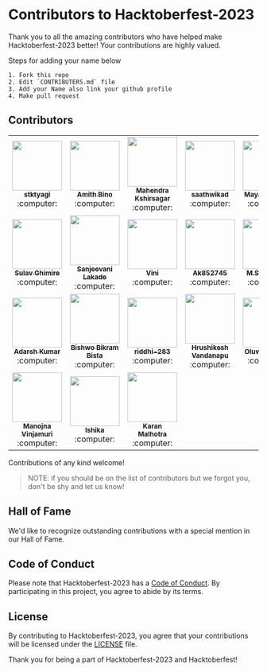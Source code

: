 # Contributors to Hacktoberfest-2023

Thank you to all the amazing contributors who have helped make Hacktoberfest-2023 better! Your contributions are highly valued.

Steps for adding your name below

    1. Fork this repo
    2. Edit `CONTRIBUTERS.md` file
    3. Add your Name also link your github profile
    4. Make pull request



## Contributors

<!-- ALL-CONTRIBUTORS-LIST:START - Do not remove or modify this section -->
<!-- prettier-ignore-start -->
<!-- markdownlint-disable -->

<table>

<tr>          
<td align="center"><a href="https://github.com/stktyagi"><kbd><img src="https://avatars.githubusercontent.com/u/142912014?v=4" width="100px;" alt=""/></kbd><br /><sub><b>stktyagi</b></sub></a><br /> :computer:  </td>
<td align="center"><a href="https://github.com/AmithBino"><kbd><img src="https://avatars.githubusercontent.com/u/64013252?v=4" width="100px;" alt=""/></kbd><br /><sub><b>Amith Bino</b></sub></a><br /> :computer:  </td>
<td align="center"><a href="https://github.com/Mahendra5495"><kbd><img src="https://avatars.githubusercontent.com/u/82939327?v=4" width="100px;" alt=""/></kbd><br /><sub><b>Mahendra Kshirsagar </b></sub></a><br /> :computer:  </td>
<td align="center"><a href="https://github.com/saathwikad"><kbd><img src="https://avatars.githubusercontent.com/u/118562491?v=4" width="100px;" alt=""/></kbd><br /><sub><b>saathwikad </b></sub></a><br /> :computer:  </td>
 <td align="center"><a href="https://github.com/Mayank-Creater"><kbd><img src="https://avatars.githubusercontent.com/u/67818466?v=4" width="100px;" alt=""/></kbd><br /><sub><b>Mayank Gupta</b></sub></a><br /> :computer:  </td>
<td align="center"><a href="https://github.com/CrypticRevenger"><kbd><img src="https://avatars.githubusercontent.com/u/128175097?v=4" width="100px;" alt=""/></kbd><br /><sub><b>Spandan Tripathy</b></sub></a><br /> :computer:  </td>
</tr>

<tr>
<td align="center"><a href="https://github.com/sulavghimiree"><kbd><img src="https://avatars.githubusercontent.com/u/117935541?v=4" width="100px;" alt=""/></kbd><br /><sub><b>Sulav Ghimire</b></sub></a><br /> :computer:  </td>
<td align="center"><a href="https://github.com/sanjeevani-25"><kbd><img src="https://avatars.githubusercontent.com/u/96921605?v=4" width="100px;" alt=""/></kbd><br /><sub><b>Sanjeevani Lakade</b></sub></a><br /> :computer:  </td>
<td align="center"><a href="https://github.com/VPeron"><kbd><img src="https://avatars.githubusercontent.com/u/86022703?v=4" width="100px;" alt=""/></kbd><br /><sub><b>Vini</b></sub></a><br /> :computer:  </td>
<td align="center"><a href="https://github.com/Ak852745"><kbd><img src="https://avatars.githubusercontent.com/u/146869598?v=4" width="100px;" alt=""/></kbd><br /><sub><b>Ak852745</b></sub></a><br /> :computer:  </td>
 <td align="center"><a href="https://github.com/Saksham093"><kbd><img src="https://avatars.githubusercontent.com/u/69385787?v=4" width="100px;" alt=""/></kbd><br /><sub><b>M.SAKSHAM</b></sub></a><br /> :computer:  </td>
 <td align="center"><a href="https://github.com/akash-rajak"><kbd><img src="https://avatars.githubusercontent.com/u/57003737?v=4" width="100px;" alt=""/></kbd><br /><sub><b>Akash Rajak</b></sub></a><br /> :computer:  </td>
</tr>

<tr>
<td align="center"><a href="https://github.com/Insomniac2904"><kbd><img src="https://avatars.githubusercontent.com/u/109868197?v=4" width="100px;" alt=""/></kbd><br /><sub><b>Adarsh Kumar</b></sub></a><br /> :computer:  </td>
<td align="center"><a href="https://github.com/bishwobista"><kbd><img src="https://avatars.githubusercontent.com/u/91307873?v=4" width="100px;" alt=""/></kbd><br /><sub><b>Bishwo Bikram Bista</b></sub></a><br /> :computer:  </td>
<td align="center"><a href="https://github.com/riddhi-283"><kbd><img src="https://avatars.githubusercontent.com/u/124153277?v=4" width="100px;" alt=""/></kbd><br /><sub><b>riddhi-283</b></sub></a><br /> :computer:  </td>
<td align="center"><a href="https://github.com/hrushi2003"><kbd><img src="https://avatars.githubusercontent.com/u/94824558?v=4" width="100px;" alt=""/></kbd><br /><sub><b>Hrushikesh Vandanapu</b></sub></a><br /> :computer:  </td>
<td align="center"><a href="https://github.com/DevTomilola-OS"><kbd><img src="https://avatars.githubusercontent.com/u/114832204?v=4" width="100px;" alt=""/></kbd><br /><sub><b>Oluwatomilola</b></sub></a><br /> :computer:  </td>
<td align="center"><a href="https://github.com/manojna191"><kbd><img src="https://avatars.githubusercontent.com/u/79504458?v=4" width="100px;" alt=""/></kbd><br /><sub><b>Manojna Vinjamuri</b></sub></a><br /> :computer:  </td>
</tr>

<tr>
<td align="center"><a href="https://github.com/tusharv01"><kbd><img src="https://avatars.githubusercontent.com/u/93588934?s=400&u=548285c9291584504f809c000d91e683c459892c&v=4" width="100px;" alt=""/></kbd><br /><sub><b>Manojna Vinjamuri</b></sub></a><br /> :computer:  </td>
<td align="center"><a href="https://github.com/tusharv01"><kbd><img src="https://avatars.githubusercontent.com/u/96570918?v=4" width="100px;" alt=""/></kbd><br /><sub><b>Ishika</b></sub></a><br /> :computer:  </td>
<td align="center"><a href="https://github.com/kmalhotra08"><kbd><img src="https://avatars.githubusercontent.com/u/96570918?v=4" width="100px;" alt=""/></kbd><br /><sub><b>Karan Malhotra</b></sub></a><br /> :computer:  </td>

    
</tr>



</table>

<!-- markdownlint-enable -->
<!-- prettier-ignore-end -->
<!-- ALL-CONTRIBUTORS-LIST:END -->

Contributions of any kind welcome!

>    NOTE: if you should be on the list of contributors but we forgot you, don't be shy and let us know!



## Hall of Fame

We'd like to recognize outstanding contributions with a special mention in our Hall of Fame.



## Code of Conduct

Please note that Hacktoberfest-2023 has a [Code of Conduct](CODE_OF_CONDUCT.md). By participating in this project, you agree to abide by its terms.

## License

By contributing to Hacktoberfest-2023, you agree that your contributions will be licensed under the [LICENSE](LICENSE) file.

Thank you for being a part of Hacktoberfest-2023 and Hacktoberfest!
